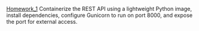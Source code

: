 
[Homework_1](https://github.com/sashaloven/dan_it_homework/tree/main/Homework/Docker/Homework_1)
Containerize the REST API using a lightweight Python image, install dependencies, configure Gunicorn to run on port 8000, and expose the port for external access.                        
